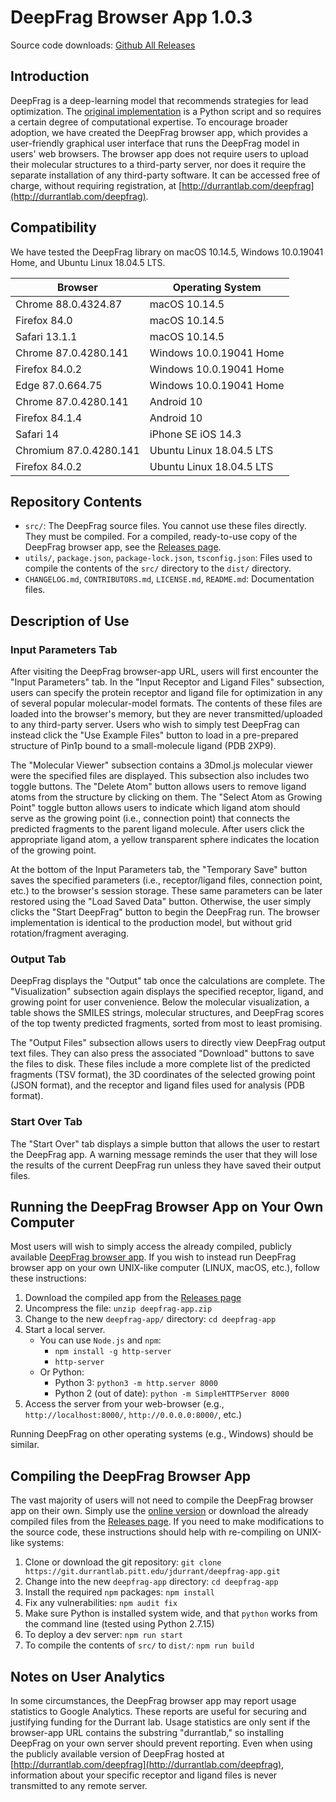 # DeepFrag Browser App 1.0.3

Source code downloads: [Github All Releases](https://img.shields.io/github/downloads/durrantlab/deepfrag-app/total.svg)

## Introduction

DeepFrag is a deep-learning model that recommends strategies for lead
optimization. The [original
implementation](http://durrantlab.com/deepfragmodel) is a Python script and so
requires a certain degree of computational expertise. To encourage broader
adoption, we have created the DeepFrag browser app, which provides a
user-friendly graphical user interface that runs the DeepFrag model in users'
web browsers. The browser app does not require users to upload their molecular
structures to a third-party server, nor does it require the separate
installation of any third-party software. It can be accessed free of charge,
without requiring registration, at
[http://durrantlab.com/deepfrag](http://durrantlab.com/deepfrag).

## Compatibility

We have tested the DeepFrag library on macOS 10.14.5, Windows 10.0.19041 Home,
and Ubuntu Linux 18.04.5 LTS.

|Browser                |Operating System          |
|-----------------------|--------------------------|
|Chrome 88.0.4324.87    | macOS 10.14.5            |
|Firefox 84.0           | macOS 10.14.5            |
|Safari 13.1.1          | macOS 10.14.5            |
|Chrome 87.0.4280.141   | Windows 10.0.19041 Home  |
|Firefox 84.0.2         | Windows 10.0.19041 Home  |
|Edge 87.0.664.75       | Windows 10.0.19041 Home  |
|Chrome 87.0.4280.141   | Android 10               |
|Firefox 84.1.4         | Android 10               |
|Safari 14              | iPhone SE iOS 14.3       |
|Chromium 87.0.4280.141 | Ubuntu Linux 18.04.5 LTS |
|Firefox 84.0.2         | Ubuntu Linux 18.04.5 LTS |

## Repository Contents

* `src/`: The DeepFrag source files. You cannot use these files directly. They
  must be compiled. For a compiled, ready-to-use copy of the DeepFrag browser
  app, see the [Releases
  page](https://git.durrantlab.pitt.edu/jdurrant/deepfrag-app/-/releases).
* `utils/`, `package.json`, `package-lock.json`, `tsconfig.json`: Files used
  to compile the contents of the `src/` directory to the `dist/` directory.
* `CHANGELOG.md`, `CONTRIBUTORS.md`, `LICENSE.md`, `README.md`: Documentation
  files.

## Description of Use

### Input Parameters Tab

After visiting the DeepFrag browser-app URL, users will first encounter the
"Input Parameters" tab. In the "Input Receptor and Ligand Files" subsection,
users can specify the protein receptor and ligand file for optimization in any
of several popular molecular-model formats. The contents of these files are
loaded into the browser's memory, but they are never transmitted/uploaded to
any third-party server. Users who wish to simply test DeepFrag can instead
click the "Use Example Files" button to load in a pre-prepared structure of
Pin1p bound to a small-molecule ligand (PDB 2XP9).

The "Molecular Viewer" subsection contains a 3Dmol.js molecular viewer were
the specified files are displayed. This subsection also includes two toggle
buttons. The "Delete Atom" button allows users to remove ligand atoms from the
structure by clicking on them. The "Select Atom as Growing Point" toggle
button allows users to indicate which ligand atom should serve as the growing
point (i.e., connection point) that connects the predicted fragments to the
parent ligand molecule. After users click the appropriate ligand atom, a
yellow transparent sphere indicates the location of the growing point.

At the bottom of the Input Parameters tab, the "Temporary Save" button saves
the specified parameters (i.e., receptor/ligand files, connection point, etc.)
to the browser's session storage. These same parameters can be later restored
using the "Load Saved Data" button. Otherwise, the user simply clicks the
"Start DeepFrag" button to begin the DeepFrag run. The browser implementation
is identical to the production model, but without grid rotation/fragment
averaging.

### Output Tab

DeepFrag displays the "Output" tab once the calculations are complete. The
"Visualization" subsection again displays the specified receptor, ligand, and
growing point for user convenience. Below the molecular visualization, a table
shows the SMILES strings, molecular structures, and DeepFrag scores of the top
twenty predicted fragments, sorted from most to least promising.

The "Output Files" subsection allows users to directly view DeepFrag output
text files. They can also press the associated "Download" buttons to save the
files to disk. These files include a more complete list of the predicted
fragments (TSV format), the 3D coordinates of the selected growing point (JSON
format), and the receptor and ligand files used for analysis (PDB format).

### Start Over Tab

The "Start Over" tab displays a simple button that allows the user to restart
the DeepFrag app. A warning message reminds the user that they will lose the
results of the current DeepFrag run unless they have saved their output files.

## Running the DeepFrag Browser App on Your Own Computer

Most users will wish to simply access the already compiled, publicly available
[DeepFrag browser app](http://durrantlab.com/deepfrag). If you wish to instead
run DeepFrag browser app on your own UNIX-like computer (LINUX, macOS, etc.),
follow these instructions:

1. Download the compiled app from the [Releases
   page](https://git.durrantlab.pitt.edu/jdurrant/deepfrag-app/-/releases)
2. Uncompress the file: `unzip deepfrag-app.zip`
3. Change to the new `deepfrag-app/` directory: `cd deepfrag-app`
4. Start a local server.
   * You can use `Node.js` and `npm`:
     * `npm install -g http-server`
     * `http-server`
   * Or Python:
     * Python 3: `python3 -m http.server 8000`
     * Python 2 (out of date): `python -m SimpleHTTPServer 8000`
5. Access the server from your web-browser (e.g., `http://localhost:8000/`,
   `http://0.0.0.0:8000/`, etc.)

Running DeepFrag on other operating systems (e.g., Windows) should be similar.

## Compiling the DeepFrag Browser App

The vast majority of users will not need to compile the DeepFrag browser app
on their own. Simply use the [online version](http://durrantlab.com/deepfrag)
or download the already compiled files from the [Releases
page](https://git.durrantlab.pitt.edu/jdurrant/deepfrag-app/-/releases). If
you need to make modifications to the source code, these instructions should
help with re-compiling on UNIX-like systems:

1. Clone or download the git repository: `git clone https://git.durrantlab.pitt.edu/jdurrant/deepfrag-app.git`
2. Change into the new `deepfrag-app` directory: `cd deepfrag-app`
3. Install the required `npm` packages: `npm install`
4. Fix any vulnerabilities: `npm audit fix`
5. Make sure Python is installed system wide, and that `python` works from the
   command line (tested using Python 2.7.15)
6. To deploy a dev server: `npm run start`
7. To compile the contents of `src/` to `dist/`: `npm run build`

## Notes on User Analytics

In some circumstances, the DeepFrag browser app may report usage statistics to
Google Analytics. These reports are useful for securing and justifying funding
for the Durrant lab. Usage statistics are only sent if the browser-app URL
contains the substring "durrantlab," so installing DeepFrag on your own server
should prevent reporting. Even when using the publicly available version of
DeepFrag hosted at
[http://durrantlab.com/deepfrag](http://durrantlab.com/deepfrag), information
about your specific receptor and ligand files is never transmitted to any
remote server.

